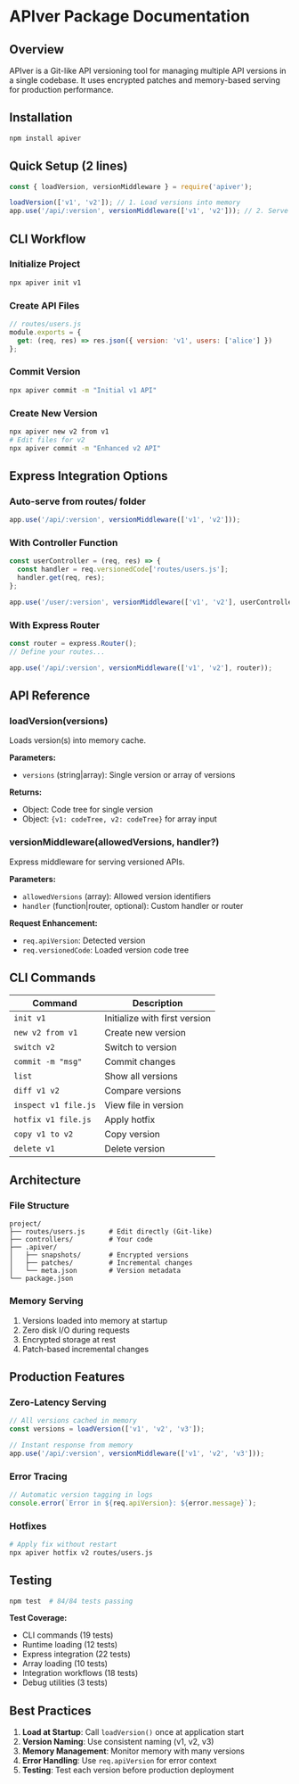 # APIver Package Documentation

## Overview
APIver is a Git-like API versioning tool for managing multiple API versions in a single codebase. It uses encrypted patches and memory-based serving for production performance.

## Installation
```bash
npm install apiver
```

## Quick Setup (2 lines)
```javascript
const { loadVersion, versionMiddleware } = require('apiver');

loadVersion(['v1', 'v2']); // 1. Load versions into memory
app.use('/api/:version', versionMiddleware(['v1', 'v2'])); // 2. Serve via middleware
```

## CLI Workflow

### Initialize Project
```bash
npx apiver init v1
```

### Create API Files
```javascript
// routes/users.js
module.exports = {
  get: (req, res) => res.json({ version: 'v1', users: ['alice'] })
};
```

### Commit Version
```bash
npx apiver commit -m "Initial v1 API"
```

### Create New Version
```bash
npx apiver new v2 from v1
# Edit files for v2
npx apiver commit -m "Enhanced v2 API"
```

## Express Integration Options

### Auto-serve from routes/ folder
```javascript
app.use('/api/:version', versionMiddleware(['v1', 'v2']));
```

### With Controller Function
```javascript
const userController = (req, res) => {
  const handler = req.versionedCode['routes/users.js'];
  handler.get(req, res);
};

app.use('/user/:version', versionMiddleware(['v1', 'v2'], userController));
```

### With Express Router
```javascript
const router = express.Router();
// Define your routes...

app.use('/api/:version', versionMiddleware(['v1', 'v2'], router));
```

## API Reference

### loadVersion(versions)
Loads version(s) into memory cache.

**Parameters:**
- `versions` (string|array): Single version or array of versions

**Returns:**
- Object: Code tree for single version
- Object: `{v1: codeTree, v2: codeTree}` for array input

### versionMiddleware(allowedVersions, handler?)
Express middleware for serving versioned APIs.

**Parameters:**
- `allowedVersions` (array): Allowed version identifiers
- `handler` (function|router, optional): Custom handler or router

**Request Enhancement:**
- `req.apiVersion`: Detected version
- `req.versionedCode`: Loaded version code tree

## CLI Commands

| Command | Description |
|---------|-------------|
| `init v1` | Initialize with first version |
| `new v2 from v1` | Create new version |
| `switch v2` | Switch to version |
| `commit -m "msg"` | Commit changes |
| `list` | Show all versions |
| `diff v1 v2` | Compare versions |
| `inspect v1 file.js` | View file in version |
| `hotfix v1 file.js` | Apply hotfix |
| `copy v1 to v2` | Copy version |
| `delete v1` | Delete version |

## Architecture

### File Structure
```
project/
├── routes/users.js      # Edit directly (Git-like)
├── controllers/         # Your code
├── .apiver/
│   ├── snapshots/       # Encrypted versions
│   ├── patches/         # Incremental changes
│   └── meta.json        # Version metadata
└── package.json
```

### Memory Serving
1. Versions loaded into memory at startup
2. Zero disk I/O during requests
3. Encrypted storage at rest
4. Patch-based incremental changes

## Production Features

### Zero-Latency Serving
```javascript
// All versions cached in memory
const versions = loadVersion(['v1', 'v2', 'v3']);

// Instant response from memory
app.use('/api/:version', versionMiddleware(['v1', 'v2', 'v3']));
```

### Error Tracing
```javascript
// Automatic version tagging in logs
console.error(`Error in ${req.apiVersion}: ${error.message}`);
```

### Hotfixes
```bash
# Apply fix without restart
npx apiver hotfix v2 routes/users.js
```

## Testing

```bash
npm test  # 84/84 tests passing
```

**Test Coverage:**
- CLI commands (19 tests)
- Runtime loading (12 tests) 
- Express integration (22 tests)
- Array loading (10 tests)
- Integration workflows (18 tests)
- Debug utilities (3 tests)

## Best Practices

1. **Load at Startup**: Call `loadVersion()` once at application start
2. **Version Naming**: Use consistent naming (v1, v2, v3)
3. **Memory Management**: Monitor memory with many versions
4. **Error Handling**: Use `req.apiVersion` for error context
5. **Testing**: Test each version before production deployment